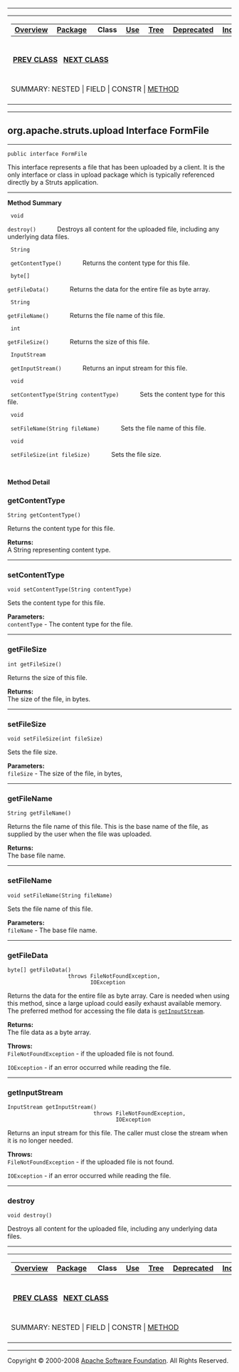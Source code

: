 ------------------------------------------------------------------------

<span id="navbar_top"></span> [](#skip-navbar_top "Skip navigation links")

<table>
<colgroup>
<col width="50%" />
<col width="50%" />
</colgroup>
<tbody>
<tr class="odd">
<td align="left"><span id="navbar_top_firstrow"></span>
<table>
<tbody>
<tr class="odd">
<td align="left"><a href="../../../../overview-summary.html.md"><strong>Overview</strong></a> </td>
<td align="left"><a href="package-summary.html.md"><strong>Package</strong></a> </td>
<td align="left"> <strong>Class</strong> </td>
<td align="left"><a href="class-use/FormFile.html.md"><strong>Use</strong></a> </td>
<td align="left"><a href="package-tree.html.md"><strong>Tree</strong></a> </td>
<td align="left"><a href="../../../../deprecated-list.html.md"><strong>Deprecated</strong></a> </td>
<td align="left"><a href="../../../../index-all.html.md"><strong>Index</strong></a> </td>
<td align="left"><a href="../../../../help-doc.html.md"><strong>Help</strong></a> </td>
</tr>
</tbody>
</table></td>
<td align="left"></td>
</tr>
<tr class="even">
<td align="left"> <a href="../../../../org/apache/struts/upload/CommonsMultipartRequestHandler.html.md" title="class in org.apache.struts.upload"><strong>PREV CLASS</strong></a>   <a href="../../../../org/apache/struts/upload/MultipartRequestHandler.html" title="interface in org.apache.struts.upload"><strong>NEXT CLASS</strong></a></td>
<td align="left"><a href="../../../../index.html.md?org/apache/struts/upload/FormFile.html"><strong>FRAMES</strong></a>    <a href="FormFile.html"><strong>NO FRAMES</strong></a>    
<a href="../../../../allclasses-noframe.html.md"><strong>All Classes</strong></a></td>
</tr>
<tr class="odd">
<td align="left">SUMMARY: NESTED | FIELD | CONSTR | <a href="#method_summary">METHOD</a></td>
<td align="left">DETAIL: FIELD | CONSTR | <a href="#method_detail">METHOD</a></td>
</tr>
</tbody>
</table>

<span id="skip-navbar_top"></span>

------------------------------------------------------------------------

org.apache.struts.upload
 Interface FormFile
------------------------

------------------------------------------------------------------------

    public interface FormFile

This interface represents a file that has been uploaded by a client. It is the only interface or class in upload package which is typically referenced directly by a Struts application.

------------------------------------------------------------------------

<span id="method_summary"></span>

**Method Summary**

` void`

`destroy()`
            Destroys all content for the uploaded file, including any underlying data files.

` String`

` getContentType()`
            Returns the content type for this file.

` byte[]`

`getFileData()`
            Returns the data for the entire file as byte array.

` String`

`getFileName()`
            Returns the file name of this file.

` int`

`getFileSize()`
            Returns the size of this file.

` InputStream`

` getInputStream()`
            Returns an input stream for this file.

` void`

` setContentType(String contentType)`
            Sets the content type for this file.

` void`

` setFileName(String fileName)`
            Sets the file name of this file.

` void`

` setFileSize(int fileSize)`
            Sets the file size.

 

<span id="method_detail"></span>

**Method Detail**

### getContentType

    String getContentType()

Returns the content type for this file.

**Returns:**  
A String representing content type.

------------------------------------------------------------------------

### setContentType

    void setContentType(String contentType)

Sets the content type for this file.

**Parameters:**  
`contentType` - The content type for the file.

------------------------------------------------------------------------

### getFileSize

    int getFileSize()

Returns the size of this file.

**Returns:**  
The size of the file, in bytes.

------------------------------------------------------------------------

### setFileSize

    void setFileSize(int fileSize)

Sets the file size.

**Parameters:**  
`fileSize` - The size of the file, in bytes,

------------------------------------------------------------------------

### getFileName

    String getFileName()

Returns the file name of this file. This is the base name of the file, as supplied by the user when the file was uploaded.

**Returns:**  
The base file name.

------------------------------------------------------------------------

### setFileName

    void setFileName(String fileName)

Sets the file name of this file.

**Parameters:**  
`fileName` - The base file name.

------------------------------------------------------------------------

### getFileData

    byte[] getFileData()
                       throws FileNotFoundException,
                              IOException

Returns the data for the entire file as byte array. Care is needed when using this method, since a large upload could easily exhaust available memory. The preferred method for accessing the file data is [`getInputStream`](../../../../org/apache/struts/upload/FormFile.html.md#getInputStream()).

**Returns:**  
The file data as a byte array.

**Throws:**  
`FileNotFoundException` - if the uploaded file is not found.

`IOException` - if an error occurred while reading the file.

------------------------------------------------------------------------

### getInputStream

    InputStream getInputStream()
                               throws FileNotFoundException,
                                      IOException

Returns an input stream for this file. The caller must close the stream when it is no longer needed.

**Throws:**  
`FileNotFoundException` - if the uploaded file is not found.

`IOException` - if an error occurred while reading the file.

------------------------------------------------------------------------

### destroy

    void destroy()

Destroys all content for the uploaded file, including any underlying data files.

------------------------------------------------------------------------

<span id="navbar_bottom"></span> [](#skip-navbar_bottom "Skip navigation links")

<table>
<colgroup>
<col width="50%" />
<col width="50%" />
</colgroup>
<tbody>
<tr class="odd">
<td align="left"><span id="navbar_bottom_firstrow"></span>
<table>
<tbody>
<tr class="odd">
<td align="left"><a href="../../../../overview-summary.html.md"><strong>Overview</strong></a> </td>
<td align="left"><a href="package-summary.html.md"><strong>Package</strong></a> </td>
<td align="left"> <strong>Class</strong> </td>
<td align="left"><a href="class-use/FormFile.html.md"><strong>Use</strong></a> </td>
<td align="left"><a href="package-tree.html.md"><strong>Tree</strong></a> </td>
<td align="left"><a href="../../../../deprecated-list.html.md"><strong>Deprecated</strong></a> </td>
<td align="left"><a href="../../../../index-all.html.md"><strong>Index</strong></a> </td>
<td align="left"><a href="../../../../help-doc.html.md"><strong>Help</strong></a> </td>
</tr>
</tbody>
</table></td>
<td align="left"></td>
</tr>
<tr class="even">
<td align="left"> <a href="../../../../org/apache/struts/upload/CommonsMultipartRequestHandler.html.md" title="class in org.apache.struts.upload"><strong>PREV CLASS</strong></a>   <a href="../../../../org/apache/struts/upload/MultipartRequestHandler.html" title="interface in org.apache.struts.upload"><strong>NEXT CLASS</strong></a></td>
<td align="left"><a href="../../../../index.html.md?org/apache/struts/upload/FormFile.html"><strong>FRAMES</strong></a>    <a href="FormFile.html"><strong>NO FRAMES</strong></a>    
<a href="../../../../allclasses-noframe.html.md"><strong>All Classes</strong></a></td>
</tr>
<tr class="odd">
<td align="left">SUMMARY: NESTED | FIELD | CONSTR | <a href="#method_summary">METHOD</a></td>
<td align="left">DETAIL: FIELD | CONSTR | <a href="#method_detail">METHOD</a></td>
</tr>
</tbody>
</table>

<span id="skip-navbar_bottom"></span>

------------------------------------------------------------------------

Copyright © 2000-2008 [Apache Software Foundation](http://www.apache.org/). All Rights Reserved.
